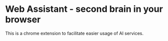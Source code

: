 # Web Assistant - second brain in your browser

This is a chrome extension to facilitate easier usage of AI services.